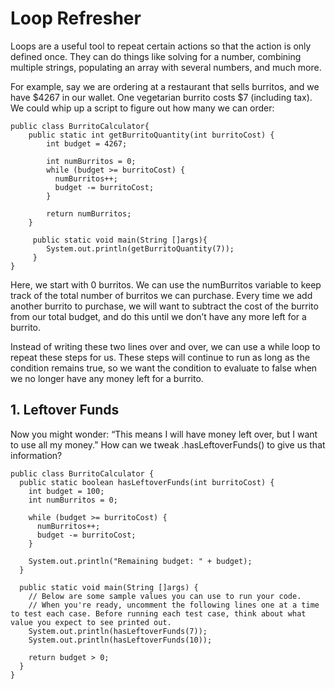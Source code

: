 # Loop Refresher

Loops are a useful tool to repeat certain actions so that the action is only defined once. They can do things like solving for a number, combining multiple strings, populating an array with several numbers, and much more.

For example, say we are ordering at a restaurant that sells burritos, and we have $4267 in our wallet. One vegetarian burrito costs $7 (including tax). We could whip up a script to figure out how many we can order:

```
public class BurritoCalculator{
    public static int getBurritoQuantity(int burritoCost) {
        int budget = 4267;

        int numBurritos = 0;
        while (budget >= burritoCost) {
          numBurritos++;
          budget -= burritoCost;
        }
        
        return numBurritos;
    }
    
     public static void main(String []args){
        System.out.println(getBurritoQuantity(7));
     }
}
```

Here, we start with 0 burritos. We can use the numBurritos variable to keep track of the total number of burritos we can purchase. Every time we add another burrito to purchase, we will want to subtract the cost of the burrito from our total budget, and do this until we don’t have any more left for a burrito.

Instead of writing these two lines over and over, we can use a while loop to repeat these steps for us. These steps will continue to run as long as the condition remains true, so we want the condition to evaluate to false when we no longer have any money left for a burrito.

## 1. Leftover Funds
Now you might wonder: “This means I will have money left over, but I want to use all my money.” How can we tweak .hasLeftoverFunds() to give us that information?

```
public class BurritoCalculator {
  public static boolean hasLeftoverFunds(int burritoCost) {
    int budget = 100;
    int numBurritos = 0;
    
    while (budget >= burritoCost) {
      numBurritos++;
      budget -= burritoCost;
    }

    System.out.println("Remaining budget: " + budget);
  }
    
  public static void main(String []args) {
    // Below are some sample values you can use to run your code.
    // When you're ready, uncomment the following lines one at a time to test each case. Before running each test case, think about what value you expect to see printed out.
    System.out.println(hasLeftoverFunds(7));
    System.out.println(hasLeftoverFunds(10));

    return budget > 0;
  }
}
```
